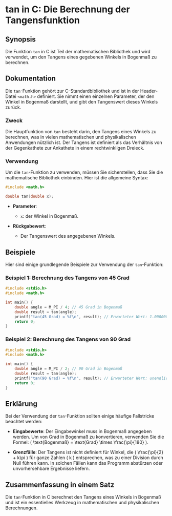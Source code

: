 <!--
Meta Description: # tan in C: Die Berechnung der Tangensfunktion ## Synopsis Die Funktion `tan` in C ist Teil der mathematischen Bibliothek und wird verwendet, um den T...
Meta Keywords: tan, der, die, bogenmaß, grad
-->

# tan in C: Die Berechnung der Tangensfunktion

## Synopsis
Die Funktion `tan` in C ist Teil der mathematischen Bibliothek und wird verwendet, um den Tangens eines gegebenen Winkels in Bogenmaß zu berechnen.

## Dokumentation
Die `tan`-Funktion gehört zur C-Standardbibliothek und ist in der Header-Datei `<math.h>` definiert. Sie nimmt einen einzelnen Parameter, der den Winkel in Bogenmaß darstellt, und gibt den Tangenswert dieses Winkels zurück. 

### Zweck
Die Hauptfunktion von `tan` besteht darin, den Tangens eines Winkels zu berechnen, was in vielen mathematischen und physikalischen Anwendungen nützlich ist. Der Tangens ist definiert als das Verhältnis von der Gegenkathete zur Ankathete in einem rechtwinkligen Dreieck.

### Verwendung
Um die `tan`-Funktion zu verwenden, müssen Sie sicherstellen, dass Sie die mathematische Bibliothek einbinden. Hier ist die allgemeine Syntax:

```c
#include <math.h>

double tan(double x);
```

- **Parameter**: 
  - `x`: der Winkel in Bogenmaß.
  
- **Rückgabewert**: 
  - Der Tangenswert des angegebenen Winkels.

## Beispiele
Hier sind einige grundlegende Beispiele zur Verwendung der `tan`-Funktion:

### Beispiel 1: Berechnung des Tangens von 45 Grad

```c
#include <stdio.h>
#include <math.h>

int main() {
    double angle = M_PI / 4; // 45 Grad in Bogenmaß
    double result = tan(angle);
    printf("tan(45 Grad) = %f\n", result); // Erwarteter Wert: 1.000000
    return 0;
}
```

### Beispiel 2: Berechnung des Tangens von 90 Grad

```c
#include <stdio.h>
#include <math.h>

int main() {
    double angle = M_PI / 2; // 90 Grad in Bogenmaß
    double result = tan(angle);
    printf("tan(90 Grad) = %f\n", result); // Erwarteter Wert: unendlich (Fehler)
    return 0;
}
```

## Erklärung
Bei der Verwendung der `tan`-Funktion sollten einige häufige Fallstricke beachtet werden:

- **Eingabewerte**: Der Eingabewinkel muss in Bogenmaß angegeben werden. Um von Grad in Bogenmaß zu konvertieren, verwenden Sie die Formel: \( \text{Bogenmaß} = \text{Grad} \times \frac{\pi}{180} \).
  
- **Grenzfälle**: Der Tangens ist nicht definiert für Winkel, die \( \frac{\pi}{2} + k\pi \) für ganze Zahlen \( k \) entsprechen, was zu einer Division durch Null führen kann. In solchen Fällen kann das Programm abstürzen oder unvorhersehbare Ergebnisse liefern.

## Zusammenfassung in einem Satz
Die `tan`-Funktion in C berechnet den Tangens eines Winkels in Bogenmaß und ist ein essentielles Werkzeug in mathematischen und physikalischen Berechnungen.
